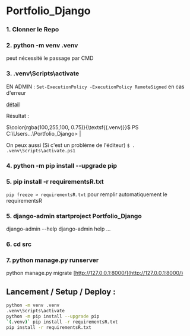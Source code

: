 # Portfolio_Django

### 1. Clonner le Repo

### 2. python -m venv .venv

peut nécessité le passage par CMD 

### 3. .venv\Scripts\activate

EN ADMIN : `Set-ExecutionPolicy -ExecutionPolicy RemoteSigned` en cas d'erreur

[détail](https://tutorial.djangogirls.org/fr/django_installation/)

Résultat : 

$\color{rgba(100,255,100, 0.75)}{\textsf{(.venv)}}$ PS C:\Users...\Portfolio_Django> |

On peux aussi (Si c'est un problème de l'éditeur) `$ . .venv\Scripts\activate.ps1`

### 4. python -m pip install --upgrade pip

### 5. pip install -r requirementsR.txt

```pip freeze > requirementsR.txt``` pour remplir automatiquement le requirementsR

### 5. django-admin startproject Portfolio_Django

django-admin --help
django-admin help ...

### 6. cd src

### 7. python manage.py runserver

python manage.py migrate
[http://127.0.0.1:8000/](http://127.0.0.1:8000/)

## Lancement / Setup / Deploy : 


```zsh
python -m venv .venv
.venv\Scripts\activate
python -m pip install --upgrade pip
`(.venv)` pip install -r requirementsR.txt
pip install -r requirementsR.txt
```
